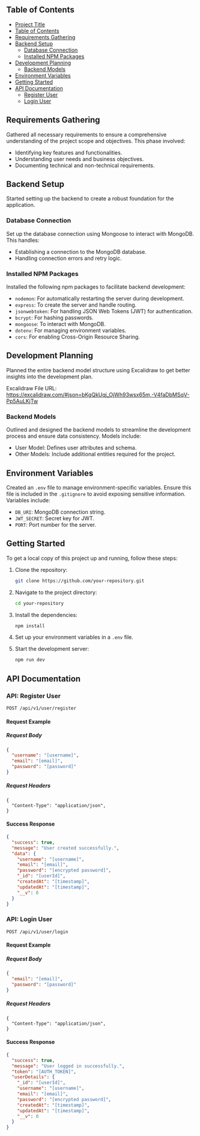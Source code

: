## Table of Contents

- [Project Title](#project-title)
- [Table of Contents](#table-of-contents)
- [Requirements Gathering](#requirements-gathering)
- [Backend Setup](#backend-setup)
  - [Database Connection](#database-connection)
  - [Installed NPM Packages](#installed-npm-packages)
- [Development Planning](#development-planning)
  - [Backend Models](#backend-models)
- [Environment Variables](#environment-variables)
- [Getting Started](#getting-started)
- [API Documentation](#api-documentation)
  - [Register User](#api-register-user)
  - [Login User](#api-login-user)

## Requirements Gathering

Gathered all necessary requirements to ensure a comprehensive understanding of the project scope and objectives. This phase involved:

- Identifying key features and functionalities.
- Understanding user needs and business objectives.
- Documenting technical and non-technical requirements.

## Backend Setup

Started setting up the backend to create a robust foundation for the application.

### Database Connection

Set up the database connection using Mongoose to interact with MongoDB. This handles:

- Establishing a connection to the MongoDB database.
- Handling connection errors and retry logic.

### Installed NPM Packages

Installed the following npm packages to facilitate backend development:

- `nodemon`: For automatically restarting the server during development.
- `express`: To create the server and handle routing.
- `jsonwebtoken`: For handling JSON Web Tokens (JWT) for authentication.
- `bcrypt`: For hashing passwords.
- `mongoose`: To interact with MongoDB.
- `dotenv`: For managing environment variables.
- `cors`: For enabling Cross-Origin Resource Sharing.

## Development Planning

Planned the entire backend model structure using Excalidraw to get better insights into the development plan.

Excalidraw File URL: https://excalidraw.com/#json=bKgQkUqj_OjWh93wsx65m,-V4faDbMSqV-Pp5AuLKjTw

### Backend Models

Outlined and designed the backend models to streamline the development process and ensure data consistency. Models include:

- User Model: Defines user attributes and schema.
- Other Models: Include additional entities required for the project.

## Environment Variables

Created an `.env` file to manage environment-specific variables. Ensure this file is included in the `.gitignore` to avoid exposing sensitive information. Variables include:

- `DB_URI`: MongoDB connection string.
- `JWT_SECRET`: Secret key for JWT.
- `PORT`: Port number for the server.

## Getting Started

To get a local copy of this project up and running, follow these steps:

1. Clone the repository:
   ```bash
   git clone https://github.com/your-repository.git
   ```
2. Navigate to the project directory:
   ```bash
   cd your-repository
   ```
3. Install the dependencies:
   ```bash
   npm install
   ```
4. Set up your environment variables in a `.env` file.

5. Start the development server:
   ```bash
   npm run dev
   ```

## API Documentation

### API: Register User

`POST /api/v1/user/register`

#### Request Example

##### Request Body

```json
{
  "username": "[username]",
  "email": "[email]",
  "password": "[password]"
}
```

##### Request Headers

```
{
  "Content-Type": "application/json",
}
```

#### Success Response

```json
{
  "success": true,
  "message": "User created successfully.",
  "data": {
    "username": "[username]",
    "email": "[email]",
    "password": "[encrypted password]",
    "_id": "[userId]",
    "createdAt": "[timestamp]",
    "updatedAt": "[timestamp]",
    "__v": 0
  }
}
```

### API: Login User

`POST /api/v1/user/login`

#### Request Example

##### Request Body

```json
{
  "email": "[email]",
  "password": "[password]"
}
```

##### Request Headers

```
{
  "Content-Type": "application/json",
}
```

#### Success Response

```json
{
  "success": true,
  "message": "User logged in successfully.",
  "token": "[AUTH_TOKEN]",
  "userDetails": {
    "_id": "[userId]",
    "username": "[username]",
    "email": "[email]",
    "password": "[encrypted password]",
    "createdAt": "[timestamp]",
    "updatedAt": "[timestamp]",
    "__v": 0
  }
}
```
